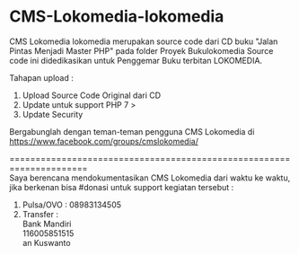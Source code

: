 # CMS-Lokomedia-lokomedia
CMS Lokomedia lokomedia merupakan source code dari CD buku "Jalan Pintas Menjadi Master PHP" pada folder Proyek Bukulokomedia
Source code ini didedikasikan untuk Penggemar Buku terbitan LOKOMEDIA.

Tahapan upload :
01. Upload Source Code Original dari CD
02. Update untuk support PHP 7 >
03. Update Security

Bergabunglah dengan teman-teman pengguna CMS Lokomedia di<br>
https://www.facebook.com/groups/cmslokomedia/

=====================================================================<br>
Saya berencana mendokumentasikan CMS Lokomedia dari waktu ke waktu, 
jika berkenan bisa #donasi untuk support kegiatan tersebut : <br>
01. Pulsa/OVO : 08983134505 <br>
02. Transfer : <br>
Bank Mandiri <br>
116005851515 <br>
an Kuswanto<br>
